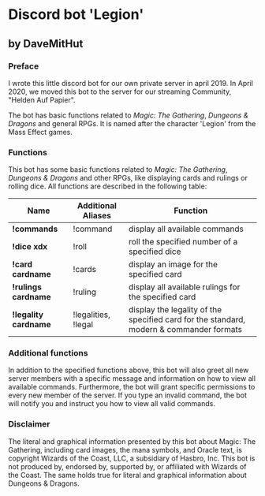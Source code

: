 # Discord bot 'Legion'
## by DaveMitHut

### Preface
I wrote this little discord bot for our own private server in april 2019.
In April 2020, we moved this bot to the server for our streaming Community,
"Helden Auf Papier".

The bot has basic functions related to *Magic: The Gathering*, *Dungeons
& Dragons* and general RPGs. It is named after the character 'Legion' from the
Mass Effect games.

### Functions
This bot has some basic functions related to *Magic: The Gathering*, *Dungeons
& Dragons* and other RPGs, like displaying cards and rulings or rolling dice. All
functions are described in the following table:

**Name** | **Additional Aliases** | **Function**
---- | ----- | --------
**!commands** | !command | display all available commands
**!dice xdx** | !roll | roll the specified number of a specified dice
**!card cardname** | !cards | display an image for the specified card
**!rulings cardname** | !ruling | display all available rulings for the specified card
**!legality cardname** | !legalities, !legal | display the legality of the specified card for the standard, modern & commander formats

### Additional functions
In addition to the specified functions above, this bot will also greet all new
server members with a specific message and information on how to view all available
commands. Furthermore, the bot will grant specific permissions to every new member of
the server. If you type an invalid command, the bot will notify you and instruct you
how to view all valid commands.

### Disclaimer
The literal and graphical information presented by this bot about Magic: The Gathering,
including card images, the mana symbols, and Oracle text, is copyright Wizards of the Coast,
LLC, a subsidiary of Hasbro, Inc. This bot is not produced by, endorsed by, supported by,
or affiliated with Wizards of the Coast. The same holds true for literal and graphical
information about Dungeons & Dragons.
